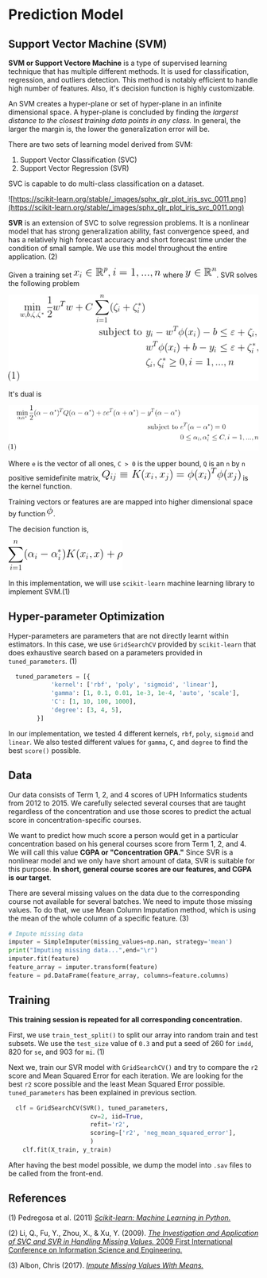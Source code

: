 # Prediction Model

## Support Vector Machine (SVM)
**SVM or Support Vectore Machine** is a type of supervised learning technique that has multiple different methods. It is used for classification, regression, and outliers detection. This method is notably efficient to handle high number of features. Also, it's decision function is highly customizable. 

An SVM creates a hyper-plane or set of hyper-plane in an infinite dimensional space. A hyper-plane is concluded by finding the *largerst distance to the closest training data points in any class.* In general, the larger the margin is, the lower the generalization error will be.

There are two sets of learning model derived from SVM:
1. Support Vector Classification (SVC)
2. Support Vector Regression (SVR)

SVC is capable to do multi-class classification on a dataset.

![https://scikit-learn.org/stable/_images/sphx_glr_plot_iris_svc_0011.png](https://scikit-learn.org/stable/_images/sphx_glr_plot_iris_svc_0011.png)

**SVR** is an extension of SVC to solve regression problems. It is a nonlinear model that has strong generalization ability, fast convergence speed, and has a relatively high forecast accuracy and short forecast time under the condition of small sample. We use this model throughout the entire application. (2)

Given a training set ![](../img/equations/1.png) where ![](../img/equations/2.png). SVR solves the following problem

![](../img/equations/3.png)

It's dual is

![](../img/equations/4.png)

Where `e` is the vector of all ones, `C > 0` is the upper bound, `Q` is an `n` by `n` positive semidefinite matrix, ![equation](../img/equations/5.png) is the kernel function.

Training vectors or features are are mapped into higher dimensional space by function ![](../img/equations/phi.png). 

The decision function is,

![](../img/equations/6.png)


In this implementation, we will use `scikit-learn` machine learning library to implement SVM.(1)

## Hyper-parameter Optimization

Hyper-parameters are parameters that are not directly learnt within estimators. In this case, we use `GridSearchCV` provided by `scikit-learn` that does exhaustive search based on a parameters provided in `tuned_parameters`. (1)

```python
  tuned_parameters = [{
            'kernel': ['rbf', 'poly', 'sigmoid', 'linear'],
            'gamma': [1, 0.1, 0.01, 1e-3, 1e-4, 'auto', 'scale'],
            'C': [1, 10, 100, 1000],
            'degree': [3, 4, 5],
        }]
```

In our implementation, we tested 4 different kernels, `rbf`, `poly`, `sigmoid` and `linear`. We also tested different values for `gamma`, `C`, and `degree` to find the best `score()` possible.

## Data

Our data consists of Term 1, 2, and 4 scores of UPH Informatics students from 2012 to 2015. We carefully selected several courses that are taught regardless of the concentration and use those scores to predict the actual score in concentration-specific courses.

We want to predict how much score a person would get in a particular concentration based on his general courses score from Term 1, 2, and 4. We will call this value **CGPA or "Concentration GPA."** Since SVR is a nonlinear model and we only have short amount of data, SVR is suitable for this purpose. **In short, general course scores are our features, and CGPA is our target**.

There are several missing values on the data due to the corresponding course not available for several batches. We need to impute those missing values. To do that, we use Mean Column Imputation method, which is using the mean of the whole column of a specific feature. (3)

```python
# Impute missing data
imputer = SimpleImputer(missing_values=np.nan, strategy='mean')
print("Imputing missing data...",end="\r")
imputer.fit(feature)
feature_array = imputer.transform(feature)
feature = pd.DataFrame(feature_array, columns=feature.columns)
```


## Training

**This training session is repeated for all corresponding concentration.**

First, we use `train_test_split()` to split our array into random train and test subsets. We use the `test_size` value of `0.3` and put a seed of 260 for `imdd`, 820 for `se`, and 903 for `mi`. (1)

Next we, train our SVR model with `GridSearchCV()` and try to compare the `r2` score and Mean Squared Error for each iteration. We are looking for the best `r2` score possible and the least Mean Squared Error possible. `tuned_parameters` has been explained in previous section.

```python
  clf = GridSearchCV(SVR(), tuned_parameters,
                       cv=2, iid=True,
                       refit='r2',
                       scoring=['r2', 'neg_mean_squared_error'],
                       )
    clf.fit(X_train, y_train)
```

After having the best model possible, we dump the model into `.sav` files to be called from the front-end.


## References
(1) Pedregosa et al. (2011) [*Scikit-learn: Machine Learning in Python.*](http://jmlr.csail.mit.edu/papers/v12/pedregosa11a.html) 

(2) Li, Q., Fu, Y., Zhou, X., & Xu, Y. (2009). [*The Investigation and Application of SVC and SVR in Handling Missing Values.* 2009 First International Conference on Information Science and Engineering.](https://ieeexplore.ieee.org/document/5454860)

(3) Albon, Chris (2017). [*Impute Missing Values With Means.*](https://chrisalbon.com/machine_learning/preprocessing_structured_data/impute_missing_values_with_means/)


